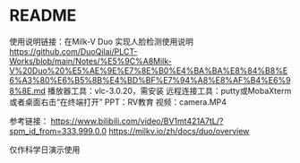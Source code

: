 # README

使用说明链接：在Milk-V Duo 实现人脸检测使用说明
https://github.com/DuoQilai/PLCT-Works/blob/main/Notes/%E5%9C%A8Milk-V%20Duo%20%E5%AE%9E%E7%8E%B0%E4%BA%BA%E8%84%B8%E6%A3%80%E6%B5%8B%E4%BD%BF%E7%94%A8%E8%AF%B4%E6%98%8E.md
播放器工具：vlc-3.0.20，需安装
远程连接工具：putty或MobaXterm或者桌面右击“在终端打开”
PPT：RV教育
视频：camera.MP4

参考链接：
https://www.bilibili.com/video/BV1mt421A7tL/?spm_id_from=333.999.0.0
https://milkv.io/zh/docs/duo/overview

仅作科学日演示使用